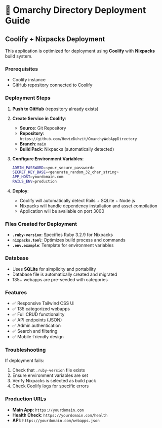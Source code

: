 # 🚀 Omarchy Directory Deployment Guide

## Coolify + Nixpacks Deployment

This application is optimized for deployment using **Coolify** with **Nixpacks** build system.

### Prerequisites

- Coolify instance
- GitHub repository connected to Coolify

### Deployment Steps

1. **Push to GitHub** (repository already exists)

2. **Create Service in Coolify**:
   - **Source**: Git Repository
   - **Repository**: `https://github.com/HowieDuhzit/OmarchyWebAppDirectory`
   - **Branch**: `main`
   - **Build Pack**: Nixpacks (automatically detected)

3. **Configure Environment Variables**:
   ```bash
   ADMIN_PASSWORD=<your_secure_password>
   SECRET_KEY_BASE=<generate_random_32_char_string>
   APP_HOST=yourdomain.com
   RAILS_ENV=production
   ```

4. **Deploy**:
   - Coolify will automatically detect Rails + SQLite + Node.js
   - Nixpacks will handle dependency installation and asset compilation
   - Application will be available on port 3000

### Files Created for Deployment

- **`.ruby-version`**: Specifies Ruby 3.2.9 for Nixpacks
- **`nixpacks.toml`**: Optimizes build process and commands
- **`.env.example`**: Template for environment variables

### Database

- Uses **SQLite** for simplicity and portability
- Database file is automatically created and migrated
- 135+ webapps are pre-seeded with categories

### Features

- ✅ Responsive Tailwind CSS UI
- ✅ 135 categorized webapps
- ✅ Full CRUD functionality
- ✅ API endpoints (JSON)
- ✅ Admin authentication
- ✅ Search and filtering
- ✅ Mobile-friendly design

### Troubleshooting

If deployment fails:
1. Check that `.ruby-version` file exists
2. Ensure environment variables are set
3. Verify Nixpacks is selected as build pack
4. Check Coolify logs for specific errors

### Production URLs

- **Main App**: `https://yourdomain.com`
- **Health Check**: `https://yourdomain.com/health`
- **API**: `https://yourdomain.com/webapps.json`
